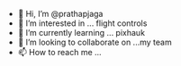 - 👋 Hi, I’m @prathapjaga
- 👀 I’m interested in ... flight controls
- 🌱 I’m currently learning ... pixhauk
- 💞️ I’m looking to collaborate on ...my team 
- 📫 How to reach me ...

<!---
prathapjaga/prathapjaga is a ✨ special ✨ repository because its `README.md` (this file) appears on your GitHub profile.
You can click the Preview link to take a look at your changes.
--->
